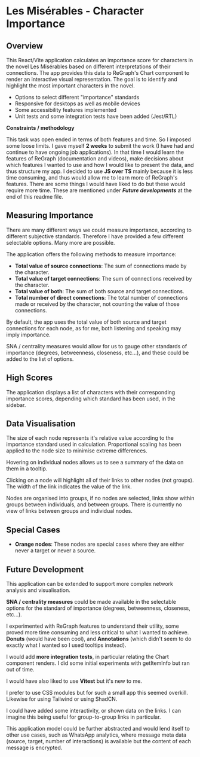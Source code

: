 
# **Les Misérables - Character Importance**

## **Overview**

This React/Vite application calculates an importance score for characters in the novel Les Misérables based on different interpretations of their connections. The app provides this data to ReGraph's Chart component to render an interactive visual representation. The goal is to identify and highlight the most important characters in the novel.

 - Options to select different "importance" standards
 - Responsive for desktops as well as mobile devices
 - Some accessibility features implemented
 - Unit tests and some integration tests have been added (Jest/RTL)

**Constraints / methodology**

This task was open ended in terms of both features and time. So I imposed some loose limits. I gave myself **2 weeks** to submit the work (I have had and continue to have ongoing job applications). In that time I would learn the features of ReGraph (documentation and videos), make decisions about which features I wanted to use and how I would like to present the data, and thus structure my app. I decided to use **JS over TS** mainly because it is less time consuming, and thus would allow me to learn more of ReGraph's features. There are some things I would have liked to do but these would require more time. These are mentioned under ***Future developments*** at the end of this readme file.

## **Measuring Importance**

There are many different ways we could measure importance, according to different subjective standards. Therefore I have provided a few different selectable options. Many more are possible.

The application offers the following methods to measure importance:

-   **Total value of source connections**: The sum of connections made by the character.
-   **Total value of target connections**: The sum of connections received by the character.
-   **Total value of both**: The sum of both source and target connections.
-   **Total number of direct connections**: The total number of connections made or received by the character, not counting the value of those connections.

By default, the app uses the total value of both source and target connections for each node, as for me, both listening and speaking may imply importance.

SNA / centrality measures would allow for us to gauge other standards of importance (degrees, betweenness, closeness, etc...), and these could be added to the list of options.

## **High Scores**

The application displays a list of characters with their corresponding importance scores, depending which standard has been used, in the sidebar.

## **Data Visualisation**

The size of each node represents it's relative value according to the importance standard used in calculation. Proportional scaling has been applied to the node size to minimise extreme differences.

Hovering on individual nodes allows us to see a summary of the data on them in a tooltip.

Clicking on a node will highlight all of their links to other nodes (not groups). The width of the link indicates the value of the link.

Nodes are organised into groups, if no nodes are selected, links show within groups between individuals, and between groups. There is currently no view of links between groups and individual nodes.


## **Special Cases**

-   **Orange nodes**: These nodes are special cases where they are either never a target or never a source.

## **Future Development**

This application can be extended to support more complex network analysis and visualisation.

**SNA / centrality measures** could be made available in the selectable options for the standard of importance (degrees, betweenness, closeness, etc...).

I experimented with ReGraph features to understand their utility, some proved more time consuming and less critical to what I wanted to achieve. **Donuts** (would have been cool), and **Annotations** (which didn't seem to do exactly what I wanted so I used tooltips instead).

I would add **more integration tests**, in particular relating the Chart component renders. I did some initial experiments with getItemInfo but ran out of time.

I would have also liked to use **Vitest** but it's new to me.

I prefer to use CSS modules but for such a small app this seemed overkill. Likewise for using Tailwind or using ShadCN.

I could have added some interactivity, or shown data on the links. I can imagine this being useful for group-to-group links in particular.

This application model could be further abstracted and would lend itself to other use cases, such as WhatsApp analytics, where message meta data (source, target, number of interactions) is available but the content of each message is encrypted.
